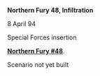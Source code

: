 **Northern Fury 48, Infiltration**

8 April 94

Special Forces insertion

**<u>Northern Fury \#48</u>**.

Scenario not yet built
